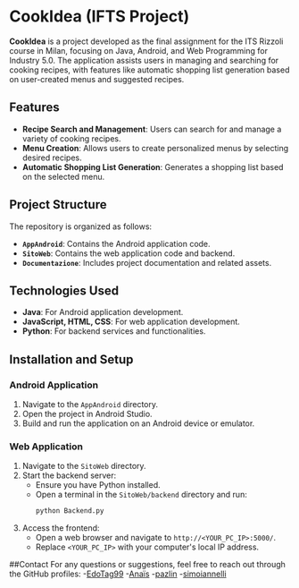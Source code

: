 # CookIdea (IFTS Project)

**CookIdea** is a project developed as the final assignment for the ITS Rizzoli course in Milan, focusing on Java, Android, and Web Programming for Industry 5.0. The application assists users in managing and searching for cooking recipes, with features like automatic shopping list generation based on user-created menus and suggested recipes.

## Features

- **Recipe Search and Management**: Users can search for and manage a variety of cooking recipes.
- **Menu Creation**: Allows users to create personalized menus by selecting desired recipes.
- **Automatic Shopping List Generation**: Generates a shopping list based on the selected menu.

## Project Structure

The repository is organized as follows:

- **`AppAndroid`**: Contains the Android application code.
- **`SitoWeb`**: Contains the web application code and backend.
- **`Documentazione`**: Includes project documentation and related assets.

## Technologies Used

- **Java**: For Android application development.
- **JavaScript, HTML, CSS**: For web application development.
- **Python**: For backend services and functionalities.

## Installation and Setup

### Android Application

1. Navigate to the `AppAndroid` directory.
2. Open the project in Android Studio.
3. Build and run the application on an Android device or emulator.

### Web Application

1. Navigate to the `SitoWeb` directory.
2. Start the backend server:
   - Ensure you have Python installed.
   - Open a terminal in the `SitoWeb/backend` directory and run:
     ```bash
     python Backend.py
     ```
3. Access the frontend:
   - Open a web browser and navigate to `http://<YOUR_PC_IP>:5000/`.
   - Replace `<YOUR_PC_IP>` with your computer's local IP address.

##Contact
For any questions or suggestions, feel free to reach out through the GitHub profiles: 
   -[EdoTag99](https://github.com/EdoTag99)
   -[Anaïs](https://github.com/An4i3s)
   -[pazlin](https://github.com/pazlin)
   -[simoiannelli](https://github.com/simoiannelli)
